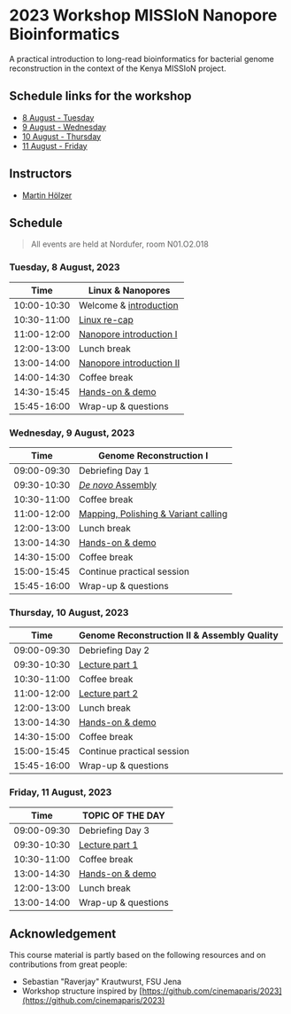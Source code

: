 # 2023 Workshop MISSIoN Nanopore Bioinformatics

A practical introduction to long-read bioinformatics for bacterial genome reconstruction in the context of the Kenya MISSIoN project.

## Schedule links for the workshop

* [8 August - Tuesday](#0)  
* [9 August - Wednesday](#1)  
* [10 August - Thursday](#2)  
* [11 August - Friday](#3)  

## Instructors

* [Martin Hölzer](https://hoelzer.github.io)

## Schedule

> All events are held at Nordufer, room N01.O2.018

### <a name="0"></a> Tuesday, 8 August, 2023
| Time        | Linux & Nanopores |
| --          | --               |
| 10:00-10:30 | Welcome & [introduction](day01-tuesday/general.md) |
| 10:30-11:00 | [Linux re-cap](day01-tuesday/linux.md) |
| 11:00-12:00 | [Nanopore introduction I](day01-tuesday/nanopore.md) |
| 12:00-13:00 | Lunch break |
| 13:00-14:00 | [Nanopore introduction II](day01-tuesday/nanopore.md) |
| 14:00-14:30 | Coffee break |
| 14:30-15:45 | [Hands-on & demo](day01-tuesday/hands-on.md) |
| 15:45-16:00 | Wrap-up & questions |

### <a name="1"></a> Wednesday, 9 August, 2023

| Time        | Genome Reconstruction I |
| --          | --               |
| 09:00-09:30 | Debriefing Day 1 |
| 09:30-10:30 | [_De novo_ Assembly](day02-wednesday/assembly.md) |
| 10:30-11:00 | Coffee break |
| 11:00-12:00 | [Mapping, Polishing & Variant calling](day02-wednesday/mapping-polishing.md) |
| 12:00-13:00 | Lunch break |
| 13:00-14:30 | [Hands-on & demo](day02-wednesday/hands-on.md) |
| 14:30-15:00 | Coffee break |
| 15:00-15:45 | Continue practical session |
| 15:45-16:00 | Wrap-up & questions |


### <a name="2"></a> Thursday, 10 August, 2023

| Time        | Genome Reconstruction II & Assembly Quality |
| --          | --               |
| 09:00-09:30 | Debriefing Day 2 |
| 09:30-10:30 | [Lecture part 1]() |
| 10:30-11:00 | Coffee break |
| 11:00-12:00 | [Lecture part 2]() |
| 12:00-13:00 | Lunch break |
| 13:00-14:30 | [Hands-on & demo]() |
| 14:30-15:00 | Coffee break |
| 15:00-15:45 | Continue practical session |
| 15:45-16:00 | Wrap-up & questions |

### <a name="3"></a> Friday, 11 August, 2023

| Time        | TOPIC OF THE DAY |
| --          | --               |
| 09:00-09:30 | Debriefing Day 3 |
| 09:30-10:30 | [Lecture part 1]() |
| 10:30-11:00 | Coffee break |
| 13:00-14:30 | [Hands-on & demo]() |
| 12:00-13:00 | Lunch break |
| 13:00-14:00 | Wrap-up & questions |

## Acknowledgement

This course material is partly based on the following resources and on contributions from great people:

* Sebastian "Raverjay" Krautwurst, FSU Jena
* Workshop structure inspired by [https://github.com/cinemaparis/2023](https://github.com/cinemaparis/2023)